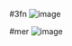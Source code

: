 #3fn
![image](https://github.com/user-attachments/assets/a0f73945-21aa-416a-9974-ddc18972a508)

#mer
![image](https://github.com/user-attachments/assets/b0f8d88a-4f71-4611-9358-522d6e2d92f9)

